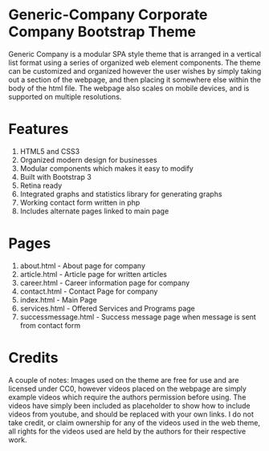 # Generic-Company Corporate Company Bootstrap Theme
Generic Company is a modular SPA style theme that is arranged in a vertical list format using a series of organized web element components. The theme can be customized and organized however the user wishes by simply taking out a section of the webpage, and then placing it somewhere else within the body of the html file. The webpage also scales on mobile devices, and is supported on multiple resolutions.



# Features
1. HTML5 and CSS3
2. Organized modern design for businesses
3. Modular components which makes it easy to modify
4. Built with Bootstrap 3
5. Retina ready
6. Integrated graphs and statistics library for generating graphs
7. Working contact form written in php
8. Includes alternate pages linked to main page

# Pages
1. about.html - About page for company
2. article.html - Article page for written articles
3. career.html - Career information page for company
4. contact.html - Contact Page for company
5. index.html - Main Page
6. services.html - Offered Services and Programs page
7. successmessage.html - Success message page when message is sent from contact form

# Credits
A couple of notes: Images used on the theme are free for use and are licensed under CC0, however videos placed on the webpage are simply example videos which require the authors permission before using. The videos have simply been included as placeholder to show how to include videos from youtube, and should be replaced with your own links. I do not take credit, or claim ownership for any of the videos used in the web theme, all rights for the videos used are held by the authors for their respective work.

